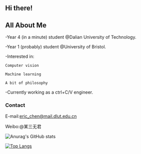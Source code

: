 ## Hi there!

## All About Me
-Year 4 (in a minute) student @Dalian University of Technology.

-Year 1 (probably) student @University of Bristol.

-Interested in: 

    Computer vision
  
    Machine learning
  
    A bit of philosophy
  
  
-Currently working as a ctrl+C/V engineer.

### Contact
E-mail:eric_chen@mail.dlut.edu.cn

Weibo:@某三无君

![Anurag's GitHub stats](https://github-readme-stats.vercel.app/api?username=Er1c-Chen&show_icons=true&theme=cobalt)

[![Top Langs](https://github-readme-stats.vercel.app/api/top-langs/?username=Er1c-Chen)](https://github.com/anuraghazra/github-readme-stats)
